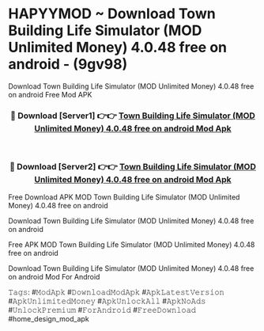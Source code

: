 # HAPYYMOD ~ Download Town Building Life Simulator (MOD Unlimited Money) 4.0.48 free on android - (9gv98)
Download Town Building Life Simulator (MOD Unlimited Money) 4.0.48 free on android Free Mod APK

<div align="center">
<h3>🔴 Download [Server1] 👉👉 <a href="https://apk-comot.site?title=Town_Building_Life_Simulator_(MOD_Unlimited_Money)_4.0.48_free_on_android">Town Building Life Simulator (MOD Unlimited Money) 4.0.48 free on android Mod Apk</a></h3><br>

<h3>🔴 Download [Server2] 👉👉 <a href="https://apk-comot.site?title=Town_Building_Life_Simulator_(MOD_Unlimited_Money)_4.0.48_free_on_android">Town Building Life Simulator (MOD Unlimited Money) 4.0.48 free on android Mod Apk</a></h3>
</div>


Free Download APK MOD Town Building Life Simulator (MOD Unlimited Money) 4.0.48 free on android

Download Town Building Life Simulator (MOD Unlimited Money) 4.0.48 free on android 

Free APK MOD Town Building Life Simulator (MOD Unlimited Money) 4.0.48 free on android 

Download Town Building Life Simulator (MOD Unlimited Money) 4.0.48 free on android Mod For Android

𝚃𝚊𝚐𝚜: #𝙼𝚘𝚍𝙰𝚙𝚔 #𝙳𝚘𝚠𝚗𝚕𝚘𝚊𝚍𝙼𝚘𝚍𝙰𝚙𝚔 #𝙰𝚙𝚔𝙻𝚊𝚝𝚎𝚜𝚝𝚅𝚎𝚛𝚜𝚒𝚘𝚗 #𝙰𝚙𝚔𝚄𝚗𝚕𝚒𝚖𝚒𝚝𝚎𝚍𝙼𝚘𝚗𝚎𝚢 #𝙰𝚙𝚔𝚄𝚗𝚕𝚘𝚌𝚔𝙰𝚕𝚕 #𝙰𝚙𝚔𝙽𝚘𝙰𝚍𝚜 #𝚄𝚗𝚕𝚘𝚌𝚔𝙿𝚛𝚎𝚖𝚒𝚞𝚖 #𝙵𝚘𝚛𝙰𝚗𝚍𝚛𝚘𝚒𝚍 #𝙵𝚛𝚎𝚎𝙳𝚘𝚠𝚗𝚕𝚘𝚊𝚍 #home_design_mod_apk